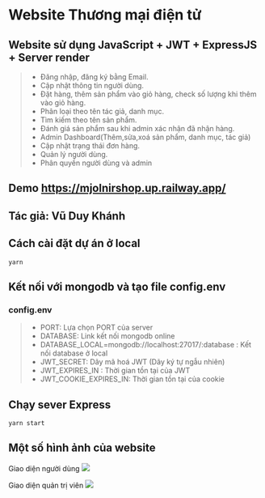 # Website Thương mại điện tử

## Website sử dụng JavaScript + JWT + ExpressJS + Server render

> - Đăng nhập, đăng ký bằng Email.
> - Cập nhật thông tin người dùng.
> - Đặt hàng, thêm sản phẩm vào giỏ hàng, check số lượng khi thêm vào giỏ hàng.
> - Phân loại theo tên tác giả, danh mục.
> - Tìm kiếm theo tên sản phẩm.
> - Đánh giá sản phẩm sau khi admin xác nhận đã nhận hàng.
> - Admin Dashboard(Thêm,sửa,xoá sản phẩm, danh mục, tác giả)
> - Cập nhật trạng thái đơn hàng.
> - Quản lý người dùng.
> - Phân quyền người dùng và admin

## Demo https://mjolnirshop.up.railway.app/

## Tác giả: Vũ Duy Khánh

## Cách cài đặt dự án ở local

```
yarn
```

## Kết nối với mongodb và tạo file config.env

### config.env

> - PORT: Lựa chọn PORT của server
> - DATABASE: Link kết nối mongodb online
> - DATABASE_LOCAL=mongodb://localhost:27017/:database : Kết nối database ở local
> - JWT_SECRET: Dãy mã hoá JWT (Dãy ký tự ngẫu nhiên)
> - JWT_EXPIRES_IN : Thời gian tồn tại của JWT
> - JWT_COOKIE_EXPIRES_IN: Thời gian tồn tại của cookie

## Chạy sever Express

```
yarn start
```

## Một số hình ảnh của website

Giao diện người dùng
![](https://res.cloudinary.com/duykhanh2401/image/upload/v1651567390/Blog/Screenshot_2022-05-03_154257_bvtoyr.png)

Giao diện quản trị viên
![](https://res.cloudinary.com/duykhanh2401/image/upload/v1651567516/Blog/Screenshot_2022-05-03_154509_gvbejy.png)
